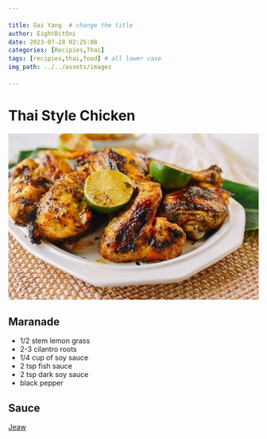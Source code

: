 ```yaml
---

title: Gai Yang  # change the title
author: EightBitOni
date: 2023-07-28 02:25:08 
categories: [Recipies,Thai]
tags: [recipies,thai,food] # all lower case
img_path: ../../assets/images

---
```




# Thai Style Chicken

![Chicken](<../../assets/images/Pasted image 20220712024340.png>)

## Maranade
- 1/2 stem lemon grass
- 2-3 cilantro roots
- 1/4 cup of soy sauce
- 2 tsp fish sauce
- 2 tsp dark soy sauce
- black pepper


## Sauce 

[Jeaw](https://eightbitoni.github.io/posts/Jeaw/)
